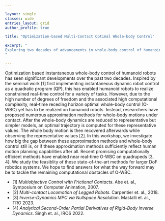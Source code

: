 ```yaml
---

layout: single 
classes: wide
entries_layout: grid
author_profile: true 

title: "Optimization-based Multi-Contact Optimal Whole-body Control"

excerpt: "
Exploring two decades of advancements in whole-body control of humanoid robots, we will revisit the disparity between approximation methods and holistic controls, while assessing recent breakthroughs in near real-time optimization on legged robots, seeking solutions for future computational challenges.
"

---
```



Optimization based instantaneous whole-body control of humanoid robots has seen significant developments over the past two decades. Inspired by the seminal work [1] first implementing instantaneous dynamic robot control as a quadratic program (QP), this has enabled humanoid robots to realize constrained real-time control for a variety of tasks. However, due to the high number of degrees of freedom and the associated high computational complexity, real-time receding horizon optimal whole-body control (O-WBC) yet has to be realized on humanoid robots. Instead, researchers have proposed numerous approximation methods for whole-body motions under contact. After the whole-body dynamics are reduced to representative but simpler models, an optimal trajectory is computed for these representative values. The whole body motion is then recovered afterwards while observing the representative values [2]. In this workshop, we investigate how big the gap between these approximation methods and whole-body control still is, or if these approximation methods sufficiently reflect human motion planning capabilities after all. Recent promising computationally efficient methods have enabled near real-time O-WBC on quadrupeds [3, 4]. We study the feasiblity of these state-of-the-art methods for larger DoF robotics systems. We hope to find answers for what the way forward may be to tackle the remaining computational obstacles of O-WBC.


- [1] *Multiobjective Control with Frictional Contacts*. Abe et. al., Symposium on Computer Animation, 2007.
- [2] *Multi-contact Locomotion of Legged Robots*. Carpentier et. al., 2018.
- [3] *Inverse-Dynamics MPC via Nullspace Resolution*. Mastalli et. al., TRO 2023.
- [4] *Analytical Second-Order Partial Derivatives of Rigid-Body Inverse Dynamics*. Singh et. al., IROS 2022.

 

